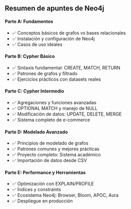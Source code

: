 
## Resumen de apuntes de Neo4j


#### **Parte A: Fundamentos**
- ✅ Conceptos básicos de grafos vs bases relacionales
- ✅ Instalación y configuración de Neo4j
- ✅ Casos de uso ideales

#### **Parte B: Cypher Básico**  
- ✅ Sintaxis fundamental: CREATE, MATCH, RETURN
- ✅ Patrones de grafos y filtrado
- ✅ Ejercicios prácticos con datasets reales

#### **Parte C: Cypher Intermedio**
- ✅ Agregaciones y funciones avanzadas
- ✅ OPTIONAL MATCH y manejo de NULL
- ✅ Modificación de datos: UPDATE, DELETE, MERGE
- ✅ Sistema completo de e-commerce

#### **Parte D: Modelado Avanzado**
- ✅ Principios de modelado de grafos
- ✅ Patrones comunes y mejores prácticas
- ✅ Proyecto completo: Sistema académico
- ✅ Importación de datos desde CSV

#### **Parte E: Performance y Herramientas**
- ✅ Optimización con EXPLAIN/PROFILE
- ✅ Índices y constraints
- ✅ Ecosistema Neo4j: Browser, Bloom, APOC, Aura
- ✅ Despliegue en producción
